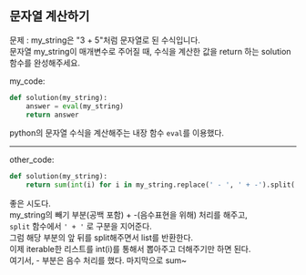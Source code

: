 ## 문자열 계산하기

문제 : my_string은 "3 + 5"처럼 문자열로 된 수식입니다. <br> 문자열 my_string이 매개변수로 주어질 때, 수식을 계산한 값을 return 하는 solution 함수를 완성해주세요.

my_code:

```python
def solution(my_string):
    answer = eval(my_string)
    return answer
```

python의 문자열 수식을 계산해주는 내장 함수 `eval`를 이용했다.

<hr>

other_code:

```python
def solution(my_string):
    return sum(int(i) for i in my_string.replace(' - ', ' + -').split(' + '))
```

좋은 시도다. <br>
my_string의 빼기 부분(공백 포함) + -(음수표현을 위해) 처리를 해주고,<br>
`split` 함수에서 `' + '` 로 구분을 지어준다. <br>
그럼 해당 부분의 앞 뒤를 split해주면서 list를 반환한다.<br>
이제 iterable한 리스트를 int(i)를 통해서 뽑아주고 더해주기만 하면 된다.<br>
여기서, - 부분은 음수 처리를 했다. 마지막으로 sum~
